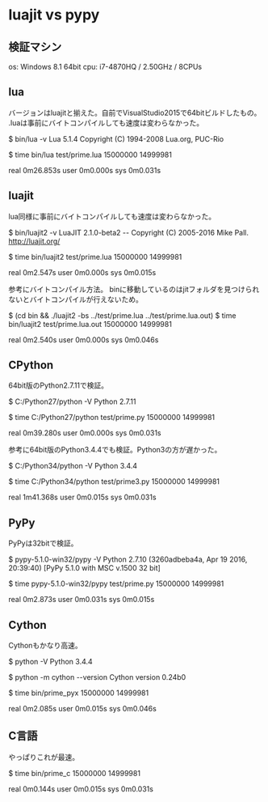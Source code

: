 ﻿luajit vs pypy
==============

検証マシン
----------

os: Windows 8.1 64bit
cpu: i7-4870HQ / 2.50GHz / 8CPUs


lua
---

バージョンはluajitと揃えた。自前でVisualStudio2015で64bitビルドしたもの。
.luaは事前にバイトコンパイルしても速度は変わらなかった。

  $ bin/lua -v
  Lua 5.1.4  Copyright (C) 1994-2008 Lua.org, PUC-Rio

  $ time bin/lua test/prime.lua 15000000
  14999981

  real    0m26.853s
  user    0m0.000s
  sys     0m0.031s


luajit
------

lua同様に事前にバイトコンパイルしても速度は変わらなかった。

  $ bin/luajit2 -v
  LuaJIT 2.1.0-beta2 -- Copyright (C) 2005-2016 Mike Pall. http://luajit.org/

  $ time bin/luajit2 test/prime.lua 15000000
  14999981

  real    0m2.547s
  user    0m0.000s
  sys     0m0.015s

参考にバイトコンパイル方法。
binに移動しているのはjitフォルダを見つけられないとバイトコンパイルが行えないため。

  $ (cd bin && ./luajit2 -bs ../test/prime.lua ../test/prime.lua.out)
  $ time bin/luajit2 test/prime.lua.out 15000000
  14999981

  real    0m2.540s
  user    0m0.000s
  sys     0m0.046s


CPython
-------

64bit版のPython2.7.11で検証。

  $ C:/Python27/python -V
  Python 2.7.11

  $ time C:/Python27/python test/prime.py 15000000
  14999981

  real    0m39.280s
  user    0m0.000s
  sys     0m0.031s

参考に64bit版のPython3.4.4でも検証。Python3の方が遅かった。

  $ C:/Python34/python -V
  Python 3.4.4

  $ time C:/Python34/python test/prime3.py 15000000
  14999981

  real    1m41.368s
  user    0m0.015s
  sys     0m0.031s


PyPy
----

PyPyは32bitで検証。

  $ pypy-5.1.0-win32/pypy -V
  Python 2.7.10 (3260adbeba4a, Apr 19 2016, 20:39:40)
  [PyPy 5.1.0 with MSC v.1500 32 bit]

  $ time pypy-5.1.0-win32/pypy test/prime.py 15000000
  14999981

  real    0m2.873s
  user    0m0.031s
  sys     0m0.015s


Cython
------

Cythonもかなり高速。

  $ python -V
  Python 3.4.4

  $ python -m cython --version
  Cython version 0.24b0

  $ time bin/prime_pyx 15000000
  14999981

  real    0m2.085s
  user    0m0.015s
  sys     0m0.046s


C言語
-----

やっぱりこれが最速。

  $ time bin/prime_c 15000000
  14999981

  real    0m0.144s
  user    0m0.015s
  sys     0m0.031s



